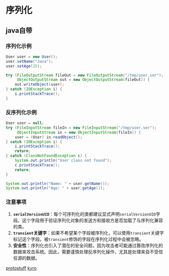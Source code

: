 # 序列化
## java自带
###  序列化示例

``` java
User user = new User();
user.setName("Java");
user.setAge(25);

try (FileOutputStream fileOut = new FileOutputStream("/tmp/user.ser");
     ObjectOutputStream out = new ObjectOutputStream(fileOut)) {
    out.writeObject(user);
} catch (IOException i) {
    i.printStackTrace();
}
```

### 反序列化示例

``` java
User user = null;
try (FileInputStream fileIn = new FileInputStream("/tmp/user.ser");
     ObjectInputStream in = new ObjectInputStream(fileIn)) {
    user = (User) in.readObject();
} catch (IOException i) {
    i.printStackTrace();
    return;
} catch (ClassNotFoundException c) {
    System.out.println("User class not found");
    c.printStackTrace();
    return;
}

System.out.println("Name: " + user.getName());
System.out.println("Age: " + user.getAge());
```

### 注意事项

1. **`serialVersionUID`**：每个可序列化的类都建议显式声明`serialVersionUID`字段。这个字段用于验证序列化对象的发送方和接收方是否加载了与序列化兼容的类。
2. **`transient`关键字**：如果不希望某个字段被序列化，可以使用`transient`关键字标记这个字段。被`transient`修饰的字段在序列化过程中会被忽略。
3. **安全性**：序列化也引入了潜在的安全问题，因为攻击者可能通过篡改序列化的数据来攻击系统。因此，需要谨慎处理反序列化操作，尤其是处理来自不受信任源的数据。

[protostuff](../utils/serialization/protoStuff/index.md)
[kyro](../utils/serialization/kyro/index.md)
